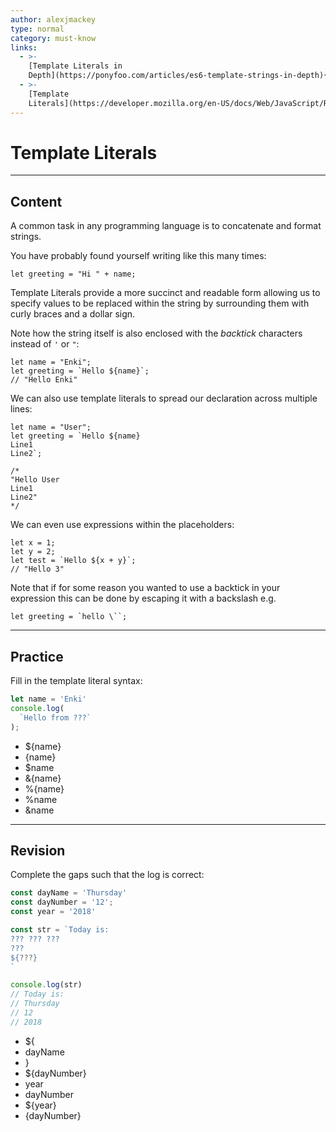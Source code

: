 ```yaml
---
author: alexjmackey
type: normal
category: must-know
links:
  - >-
    [Template Literals in
    Depth](https://ponyfoo.com/articles/es6-template-strings-in-depth){website}
  - >-
    [Template
    Literals](https://developer.mozilla.org/en-US/docs/Web/JavaScript/Reference/Template_literals){documentation}
---
```


# Template Literals


---

## Content

A common task in any programming language is to concatenate and format strings.

You have probably found yourself writing like this many times:

```plain-text
let greeting = "Hi " + name;
```

Template Literals provide a more succinct and readable form allowing us to specify values to be replaced within the string by surrounding them with curly braces and a dollar sign.

Note how the string itself is also enclosed with the *backtick* characters instead of `'` or `"`:

```plain-text
let name = "Enki";
let greeting = `Hello ${name}`;
// "Hello Enki"
```

We can also use template literals to spread our declaration across multiple lines:

```plain-text
let name = "User";
let greeting = `Hello ${name}
Line1
Line2`;

/*
"Hello User
Line1
Line2"
*/
```

We can even use expressions within the placeholders:

```plain-text
let x = 1;
let y = 2;
let test = `Hello ${x + y}`;
// "Hello 3"
```

Note that if for some reason you wanted to use a backtick in your expression this can be done by escaping it with a backslash e.g.

```plain-text
let greeting = `hello \``;
```


---

## Practice

Fill in the template literal syntax:

```javascript
let name = 'Enki'
console.log(
  `Hello from ???`
);
```

- ${name}
- {name}
- $name
- &{name}
- %{name}
- %name
- &name


---

## Revision

Complete the gaps such that the log is correct:

```javascript
const dayName = 'Thursday'
const dayNumber = '12';
const year = '2018'

const str = `Today is:
??? ??? ???
???
${???}
`

console.log(str)
// Today is:
// Thursday
// 12
// 2018
```

- ${
- dayName
- }
- ${dayNumber}
- year
- dayNumber
- ${year}
- {dayNumber}
